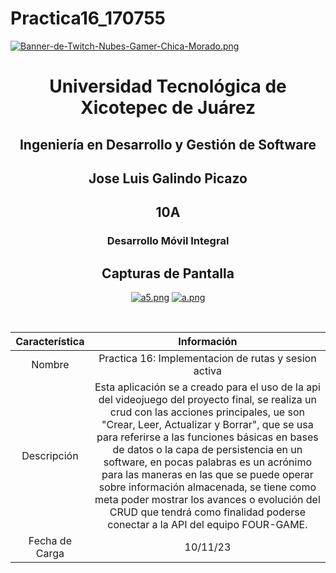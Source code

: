 # Practica16_170755

[![Banner-de-Twitch-Nubes-Gamer-Chica-Morado.png](https://i.postimg.cc/15q3LFXF/Banner-de-Twitch-Nubes-Gamer-Chica-Morado.png)](https://postimg.cc/MvzwBvyZ)

<div align="center">
  
# Universidad Tecnológica de Xicotepec de Juárez


## Ingeniería en Desarrollo y Gestión de Software
## Jose Luis Galindo Picazo
## 10A
### Desarrollo Móvil Integral


## Capturas de Pantalla
[![a5.png](https://i.postimg.cc/C5Vb0HD0/a5.png)](https://postimg.cc/VrDJBtDZ)
[![a.png](https://i.postimg.cc/YSW4SLtC/a.png)](https://postimg.cc/FfhFWRfM)



&nbsp;
&nbsp;


|  Característica |  Información |
| :------------: | :------------: |
| Nombre  |  Practica 16: Implementacion de rutas y sesion activa |
| Descripción  | Esta aplicación se a creado para el uso de la api del videojuego del proyecto final, se realiza un crud con las acciones principales, ue son "Crear, Leer, Actualizar y Borrar", que se usa para referirse a las funciones básicas en bases de datos o la capa de persistencia en un software, en pocas palabras es un acrónimo para las maneras en las que se puede operar sobre información almacenada, se tiene como meta poder mostrar los avances o evolución del CRUD que tendrá como finalidad poderse conectar a la API del equipo FOUR-GAME. |
|  Fecha de Carga | 10/11/23  |

&nbsp;
&nbsp;

&nbsp;
&nbsp;

<br>
<br>
<br>
<br>





&nbsp;
&nbsp;
